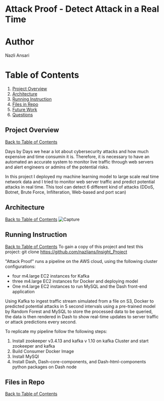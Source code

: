 Attack Proof - Detect Attack in a Real Time
===========================================================
# Author

Nazli Ansari

# Table of Contents
1. [Project Overview](README.md#Project_overview)
2. [Architecture](README.md#Architecture)
3. [Running Instruction](README.md#Running_Instruction)
4. [Files in Repo](README.md#repo-directory-structure)
5. [Future Work](README.md#Furure_work)
6. [Questions](README.md#Questions)

## Project Overview
[Back to Table of Contents](README.md#Project_overview)

Days by Days we hear a lot about cybersecurity attacks and how much expensive and time consumin it is. Therefore, it is necessary to have an automated an accurate system to monitor live traffic through web servers and alert engineers or admins of the potential risks.

In this project I deployed my machine learning model to large scale real time network data and I tried to monitor web server traffic and predict potential attacks in real time. This tool can detect 6 different kind of attacks (DDoS, Botnet, Brute Force, Infilteration, Web-based and port scan)

## Architecture
[Back to Table of Contents](README.md#Architecture)
![Capture](https://user-images.githubusercontent.com/27971359/61181582-8b5a4e80-a5f6-11e9-9b74-24d3bafeeee9.PNG)

## Running Instruction
[Back to Table of Contents](README.md#Running_Instruction)
To gain a copy of this project and test this project: git clone https://github.com/nazlians/Insight_Project

"Attack Proof" runs a pipeline on the AWS cloud, using the following cluster configurations:

*  four m4.large EC2 instances for Kafka
*  three m4.large EC2 instances for Docker and deploying model
*  One m4.large EC2 instances to run MySQL and the Dash front-end application

Using Kafka to ingest traffic stream simulated from a file on S3, Docker to predicted potential attacks in 5 second intervals using a pre-trained model by Random Forest and MySQL to store the processed data to be queried, the data is then rendered in Dash to show real-time updates to server traffic or attack predictions every second.

To replicate my pipeline follow the following steps:

1) Install zookeeper v3.4.13 and kafka v 1.10 on kafka Cluster and start zookeeper and kafka
2) Build Consumer Docker Image
3) Install MySQl
4) Install Dash, Dash-core-components, and Dash-html-components python packages on Dash node

## Files in Repo
[Back to Table of Contents](README.md#repo-directory-structure)
